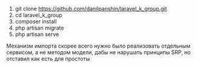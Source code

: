 1. git clone https://github.com/danilpanshin/laravel_k_group.git
2. cd laravel_k_group
3. composer install
4. php artisan migrate
5. php artisan serve

Механизм импорта скорее всего нужно было реализовать 
отдельным сервисом, а не методом модели, дабы не нарушать 
принципы SRP, но отставил как есть для простоты   